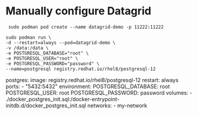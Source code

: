 # Manually configure Datagrid



```
 sudo podman pod create --name datagrid-demo -p 11222:11222
 ```


 ```
 sudo podman run \
-d --restart=always --pod=datagrid-demo \
-v /data:/data \
-e POSTGRESQL_DATABASE="root" \
-e POSTGRESQL_USER="root" \
-e POSTGRESQL_PASSWORD="password" \
--name=postgresql registry.redhat.io/rhel8/postgresql-12
 ```

   postgres:
    image: registry.redhat.io/rhel8/postgresql-12
    restart: always
    ports:
      - "5432:5432"
    environment:
      POSTGRESQL_DATABASE: root
      POSTGRESQL_USER: root
      POSTGRESQL_PASSWORD: password
    volumes: 
        - ./docker_postgres_init.sql:/docker-entrypoint-initdb.d/docker_postgres_init.sql
    networks:
      - my-network